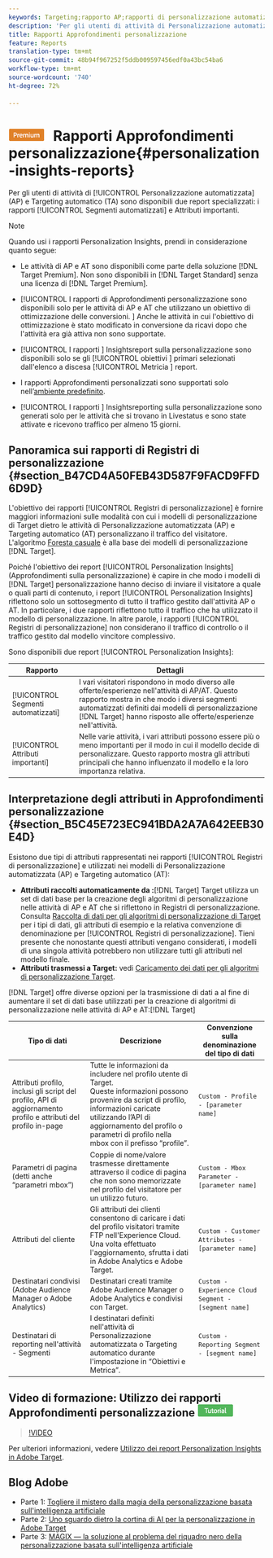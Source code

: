 ```yaml
---
keywords: Targeting;rapporto AP;rapporti di personalizzazione automatizzata:targeting automatico;auto targeting;rapporto di targeting automatico;report di targeting automatico;personalizzazione;approfondimenti;segmenti automatizzati;FAQ;domande frequenti;attributi importanti
description: 'Per gli utenti di attività di Personalizzazione automatizzata (AP) e Targeting automatico (AT) sono disponibili due rapporti specializzati: Segmenti automatizzati e Attributi importanti.'
title: Rapporti Approfondimenti personalizzazione
feature: Reports
translation-type: tm+mt
source-git-commit: 48b94f967252f5ddb009597456edf0a43bc54ba6
workflow-type: tm+mt
source-wordcount: '740'
ht-degree: 72%

---
```



# ![PREMIUM](/help/assets/premium.png) Rapporti Approfondimenti personalizzazione{#personalization-insights-reports}

Per gli utenti di attività di [!UICONTROL Personalizzazione automatizzata] (AP) e Targeting automatico (TA) sono disponibili due report specializzati: i rapporti [!UICONTROL Segmenti automatizzati] e Attributi importanti.

>[!NOTE]
>
>Quando usi i rapporti Personalization Insights, prendi in considerazione quanto segue:
>
>* Le attività di AP e AT sono disponibili come parte della soluzione [!DNL Target Premium]. Non sono disponibili in [!DNL Target Standard] senza una licenza di [!DNL Target Premium].
   >
   >
* [!UICONTROL I rapporti di Approfondimenti personalizzazione sono disponibili solo per le attività di AP e AT che utilizzano un obiettivo di ottimizzazione delle conversioni. ] Anche le attività in cui l&#39;obiettivo di ottimizzazione è stato modificato in conversione da ricavi dopo che l&#39;attività era già attiva non sono supportate.
   >
   >
* [!UICONTROL I rapporti ] Insightsreport sulla personalizzazione sono disponibili solo se gli  [!UICONTROL obiettivi ] primari selezionati dall&#39;elenco a discesa  [!UICONTROL Metricia ] report.
   >
   >
* I rapporti Approfondimenti personalizzati sono supportati solo nell’[ambiente predefinito](/help/administrating-target/hosts.md).
   >
   >
* [!UICONTROL I rapporti ] Insightsreporting sulla personalizzazione sono generati solo per le attività che si trovano in   Livestatus e sono state attivate e ricevono traffico per almeno 15 giorni.


## Panoramica sui rapporti di Registri di personalizzazione {#section_B47CD4A50FEB43D587F9FACD9FFD6D9D}

L&#39;obiettivo dei rapporti [!UICONTROL Registri di personalizzazione] è fornire maggiori informazioni sulle modalità con cui i modelli di personalizzazione di Target dietro le attività di Personalizzazione automatizzata (AP) e Targeting automatico (AT) personalizzano il traffico del visitatore.  L&#39;algoritmo [Foresta casuale](/help/c-activities/t-automated-personalization/algo-random-forest.md) è alla base dei modelli di personalizzazione [!DNL Target].

Poiché l&#39;obiettivo dei report [!UICONTROL Personalization Insights] (Approfondimenti sulla personalizzazione) è capire in che modo i modelli di [!DNL Target] personalizzazione hanno deciso di inviare il visitatore a quale o quali parti di contenuto, i report [!UICONTROL Personalization Insights] riflettono solo un sottosegmento di tutto il traffico gestito dall&#39;attività AP o AT. In particolare, i due rapporti riflettono tutto il traffico che ha utilizzato il modello di personalizzazione. In altre parole, i rapporti [!UICONTROL Registri di personalizzazione] non considerano il traffico di controllo o il traffico gestito dal modello vincitore complessivo.

Sono disponibili due report [!UICONTROL Personalization Insights]:

| Rapporto | Dettagli |
|--- |--- |
| [!UICONTROL Segmenti automatizzati] | I vari visitatori rispondono in modo diverso alle offerte/esperienze nell&#39;attività di AP/AT. Questo rapporto mostra in che modo i diversi segmenti automatizzati definiti dai modelli di personalizzazione [!DNL Target] hanno risposto alle offerte/esperienze nell&#39;attività. |
| [!UICONTROL Attributi importanti] | Nelle varie attività, i vari attributi possono essere più o meno importanti per il modo in cui il modello decide di personalizzare. Questo rapporto mostra gli attributi principali che hanno influenzato il modello e la loro importanza relativa. |

## Interpretazione degli attributi in Approfondimenti personalizzazione {#section_B5C45E723EC941BDA2A7A642EEB30E4D}

Esistono due tipi di attributi rappresentati nei rapporti [!UICONTROL Registri di personalizzazione] e utilizzati nei modelli di Personalizzazione automatizzata (AP) e Targeting automatico (AT):

* **Attributi raccolti automaticamente da :**[!DNL Target] Target utilizza un set di dati base per la creazione degli algoritmi di personalizzazione nelle attività di AP e AT che si riflettono in Registri di personalizzazione. Consulta [Raccolta di dati per gli algoritmi di personalizzazione di Target](/help/c-activities/t-automated-personalization/ap-data.md) per i tipi di dati, gli attributi di esempio e la relativa convenzione di denominazione per [!UICONTROL Registri di personalizzazione]. Tieni presente che nonostante questi attributi vengano considerati, i modelli di una singola attività potrebbero non utilizzare tutti gli attributi nel modello finale.
* **Attributi trasmessi a Target:** vedi [Caricamento dei dati per gli algoritmi di personalizzazione Target](/help/c-activities/t-automated-personalization/uploading-data-for-the-target-personalization-algorithms.md).

[!DNL Target] offre diverse opzioni per la trasmissione di dati a al fine di aumentare il set di dati base utilizzati per la creazione di algoritmi di personalizzazione nelle attività di AP e AT:[!DNL Target]

| Tipo di dati | Descrizione | Convenzione sulla denominazione del tipo di dati |
|--- |--- |--- |
| Attributi profilo, inclusi gli script del profilo, API di aggiornamento profilo e attributi del profilo in-page | Tutte le informazioni da includere nel profilo utente di Target.<br>Queste informazioni possono provenire da script di profilo, informazioni caricate utilizzando l’API di aggiornamento del profilo o parametri di profilo nella mbox con il prefisso “profile”. | `Custom - Profile - [parameter name]` |
| Parametri di pagina (detti anche “parametri mbox”) | Coppie di nome/valore trasmesse direttamente attraverso il codice di pagina che non sono memorizzate nel profilo del visitatore per un utilizzo futuro. | `Custom - Mbox Parameter - [parameter name]` |
| Attributi del cliente | Gli attributi dei clienti consentono di caricare i dati del profilo visitatori tramite FTP nell&#39;Experience Cloud. Una volta effettuato l&#39;aggiornamento, sfrutta i dati in Adobe Analytics e Adobe Target. | `Custom - Customer Attributes - [parameter name]` |
| Destinatari condivisi (Adobe Audience Manager o Adobe Analytics) | Destinatari creati tramite Adobe Audience Manager o Adobe Analytics e condivisi con Target. | `Custom - Experience Cloud Segment - [segment name]` |
| Destinatari di reporting nell&#39;attività - Segmenti | I destinatari definiti nell&#39;attività di Personalizzazione automatizzata o Targeting automatico durante l&#39;impostazione in “Obiettivi e Metrica”. | `Custom - Reporting Segment - [segment name]` |

## Video di formazione: Utilizzo dei rapporti Approfondimenti personalizzazione  ![Badge di esercitazione](/help/assets/tutorial.png)

>[!VIDEO](https://video.tv.adobe.com/v/25601/)

Per ulteriori informazioni, vedere [Utilizzo dei report Personalization Insights in  Adobe Target](https://helpx.adobe.com/target/kt/using/personalization-insights-report-feature-video-use.html).

## Blog  Adobe

* Parte 1: [Togliere il mistero dalla magia della personalizzazione basata sull&#39;intelligenza artificiale](https://theblog.adobe.com/taking-mystery-magic-ai-driven-personalization-part-1/)
* Parte 2: [Uno sguardo dietro la cortina di AI per la personalizzazione in  Adobe Target](https://theblog.adobe.com/a-peek-behind-the-curtain-of-ai-for-personalization-in-adobe-target/)
* Parte 3: [MAGIX — la soluzione al problema del riquadro nero della personalizzazione basata sull&#39;intelligenza artificiale](https://theblog.adobe.com/magix-the-solution-to-the-black-box-issue-of-ai-driven-personalization/)
